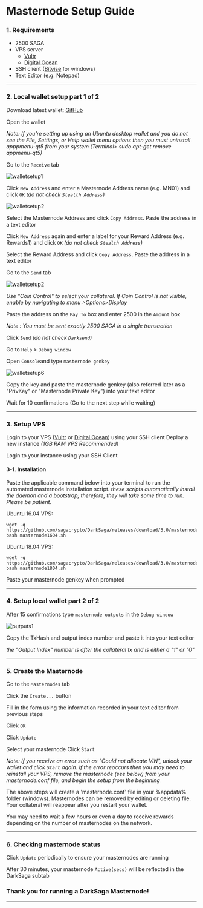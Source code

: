 # Masternode Setup Guide

### 1. Requirements
* 2500 SAGA  
* VPS server
	* [Vultr](https://www.vultr.com/?ref=7684542)
	* [Digital Ocean](https://m.do.co/c/917baa6de4c8)
* SSH client ([Bitvise](https://www.bitvise.com/) for windows)
* Text Editor (e.g. Notepad)
___
### 2. Local wallet setup part 1 of 2  
Download latest wallet: [GitHub](https://github.com/sagacrypto/DarkSaga/releases)  

Open the wallet

 *Note: If you're setting up using an Ubuntu desktop wallet and you do not see the File, Settings, or Help wallet menu options then you must uninstall apppmenu-qt5 from your system (Terminal> sudo apt-get remove appmenu-qt5)*

Go to the `Receive` tab

![walletsetup1](https://raw.githubusercontent.com/sagacrypto/DarkSaga/master/Images/Receive.PNG	)

Click `New Address` and enter a Masternode Address name (e.g. MN01) and click `OK` *(do not check `Stealth Address`)*  

![walletsetup2](https://raw.githubusercontent.com/sagacrypto/DarkSaga/master/Images/New%20Address.png)

Select the Masternode Address and click `Copy Address`. Paste the address in a text editor  

Click `New Address` again and enter a label for your Reward Address (e.g. Rewards1) and click `OK` *(do not check `Stealth Address`)*  

Select the Reward Address and click `Copy Address`. Paste the address in a text editor

Go to the `Send` tab

![walletsetup2](https://raw.githubusercontent.com/sagacrypto/DarkSaga/master/Images/Send.png)

*Use "Coin Control" to select your collateral. If Coin Control is not visible, enable by navigating to menu >Options>Display*

Paste the address on the `Pay To` box and enter 2500 in the `Amount` box  

*Note : You must be sent exactly 2500 SAGA in a single transaction*  

Click `Send` *(do not check `Darksend`)*

Go to `Help` > `Debug window`  

Open `Console`and type `masternode genkey`

![walletsetup6](https://raw.githubusercontent.com/sagacrypto/DarkSaga/master/Images/genkey.PNG)

Copy the key and paste the masternode genkey (also referred later as a "PrivKey" or "Masternode Private Key") into your text editor  

Wait for 10 confirmations (Go to the next step while waiting)
___
### 3. Setup VPS   
Login to your VPS ([Vultr](https://www.vultr.com/?ref=7684542) or [Digital Ocean](https://m.do.co/c/917baa6de4c8)) using your SSH client
Deploy a new instance *(1GB RAM  VPS Recommended)*

Login to your instance using your SSH Client

#### 3-1. Installation  

Paste the applicable command below into your terminal to run the automated masternode installation script.
*these scripts automatically install the daemon and a bootstrap; therefore, they will take some time to run. Please be patient.*

Ubuntu 16.04 VPS:
```
wget -q https://github.com/sagacrypto/DarkSaga/releases/download/3.0/masternode1604.sh
bash masternode1604.sh
```  

Ubuntu 18.04 VPS:
```
wget -q https://github.com/sagacrypto/DarkSaga/releases/download/3.0/masternode1804.sh
bash masternode1804.sh
```  
Paste your masternode genkey when prompted
___
### 4. Setup local wallet part 2 of 2  

After 15 confirmations type `masternode outputs` in the `Debug window`

![outputs1](https://raw.githubusercontent.com/sagacrypto/DarkSaga/master/Images/genkey.PNG)  

Copy the TxHash and output index number and paste it into your text editor

*the "Output Index" number is after the collateral tx and is either a "1" or "0"*
___
### 5. Create the Masternode  
Go to the `Masternodes` tab

Click the `Create...` button

Fill in the form using the information recorded in your text editor from previous steps

Click `OK`  

Click `Update`  

Select your masternode
Click `Start`  

*Note: If you receive an error such as "Could not allocate VIN", unlock your wallet and click `Start` again.*
*If the error reoccurs then you may need to reinstall your VPS, remove the masternode (see below) from your masternode.conf file, and begin the setup from the beginning*

The above steps will create a 'masternode.conf' file in your %appdata% folder (windows).
Masternodes can be removed by editing or deleting file. Your collateral will reappear after you restart your wallet.

You may need to wait a few hours or even a day to receive rewards depending on the number of masternodes on the network.
___
### 6. Checking masternode status  
Click `Update` periodically to ensure your masternodes are running

After 30 minutes, your masternode `Active(secs)` will be reflected in the DarkSaga subtab

### Thank you for running a DarkSaga Masternode!
___

